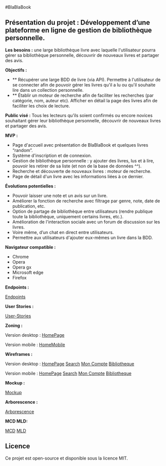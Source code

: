 

#BlaBlaBook

## Présentation du projet : Développement d’une plateforme en ligne de gestion de bibliothèque personnelle.

**Les besoins :** une large bibliothèque livre avec laquelle l'utilisateur pourra gérer sa bibliothèque personnelle, découvrir de nouveaux livres et partager des avis.

**Objectifs :**
 - ** Récupérer une large BDD de livre (via API). Permettre à l'utilisateur de se connecter afin de pouvoir gérer les livres qu'il a lu ou qu'il souhaite lire dans un collection personnelle. 
 - ** Établir un moteur de recherche afin de faciliter les recherches (par catégorie, nom, auteur etc). Afficher en détail la page des livres afin de faciliter les choix de lecture.

**Public visé :**
Tous les lecteurs qu’ils soient confirmés ou encore novices souhaitant gérer leur bibliothèque personnelle, découvrir de nouveaux livres et partager des avis.

**MVP :** 
- Page d'accueil avec présentation de BlaBlaBook et quelques livres “random”.
- Système d'inscription et de connexion.
- Gestion de bibliothèque personnelle : y ajouter des livres, lus et à lire, pouvoir les retirer de sa liste (et non de la base de données ^^).
- Recherche et découverte de nouveaux livres : moteur de recherche.
- Page de détail d'un livre avec les informations liées à ce dernier.

**Évolutions potentielles :**
- Pouvoir laisser une note et un avis sur un livre.
- Améliorer la fonction de recherche avec filtrage par genre, note, date de publication, etc.
- Option de partage de bibliothèque entre utilisateurs (rendre publique toute la bibliothèque, uniquement certains livres, etc.).
- Amélioration de l'interaction sociale avec un forum de discussion sur les livres.
- Voire même, d’un chat en direct entre utilisateurs.
- Permettre aux utilisateurs d'ajouter eux-mêmes un livre dans la BDD.

**Navigateur compatible :**
- Chrome
- Opera
- Opera gx
- Microsoft edge
- Firefox

**Endpoints :**

[Endpoints](./docs/endpoints.md)

**User Stories :**

[User-Stories](./blabla-book-back/docs/user-stories.md)

**Zoning :**

Version desktop : [HomePage](./blabla-book-back/docs/zoning/homepage/zoning_desktop.png)

Version mobile : [HomeMobile](./blabla-book-back/docs/zoning/homepage/zoning_mobile.png)

**Wireframes :**


Version desktop : [HomePage](lien)
                 [Search](lien)
                 [Mon Compte](lien)
                 [Bibliotheque](lien)


Version mobile : [HomePage](lien)
                 [Search](lien)
                 [Mon Compte](lien)
                 [Bibliotheque](lien)


**Mockup :**

[Mockup](lien)


**Arborescence :**

[Arborescence](lien)


**MCD MLD:**

[MCD](lien)
[MLD](lien)



## Licence

Ce projet est open-source et disponible sous la licence MIT.
